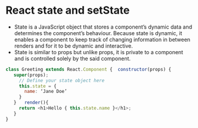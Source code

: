 # React state and setState

* State is a JavaScript object that stores a component’s dynamic data and determines the component’s behaviour. Because state is dynamic, it enables a component to keep track of changing information in between renders and for it to be dynamic and interactive.
* State is similar to props but unlike props, it is private to a component and is controlled solely by the said component. 

```javascript
class Greeting extends React.Component {  constructor(props) {
   super(props);
     // Define your state object here
     this.state = {
       name: ‘Jane Doe’
     }
   }   render(){
     return <h1>Hello { this.state.name }</h1>;
   }
}
```
